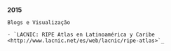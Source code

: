 **2015**

    Blogs e Visualização

    - `LACNIC: RIPE Atlas en Latinoamérica y Caribe <http://www.lacnic.net/es/web/lacnic/ripe-atlas>`_
